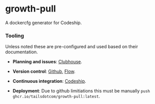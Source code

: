 # growth-pull

A dockercfg generator for Codeship.

### Tooling

Unless noted these are pre-configured and used based on their documentation.

- **Planning and issues**:
  [Clubhouse](https://app.clubhouse.io/tails/stories/space/12868/everything).

- **Version control**:
  [Github](https://github.com/tailsdotcom/growth-pull),
  [Flow](https://guides.github.com/introduction/flow/).

- **Continuous integration**:
  [Codeship](https://app.codeship.com/projects/7f08da42-b905-4f2e-a09a-bed0ac32973e).

- **Deployment**:
  Due to github limitiations this must be manually `push ghcr.io/tailsdotcom/growth-pull:latest`.

